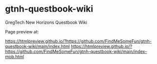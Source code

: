 # gtnh-questbook-wiki
GregTech New Horizons Questbook Wiki

Page preview at:

https://htmlpreview.github.io/?https://github.com/FindMeSomeFun/gtnh-questbook-wiki/main/index.html
https://htmlpreview.github.io/?https://github.com/FindMeSomeFun/gtnh-questbook-wiki/main/index-mob.html
